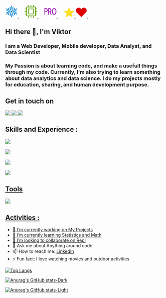 <a href='https://archiveprogram.github.com/'>
 <img src='https://raw.githubusercontent.com/acervenky/animated-github-badges/master/assets/acbadge.gif' width='40' height='40'>
</a> 
<a href='https://docs.github.com/en/developers'>
 <img src='https://raw.githubusercontent.com/acervenky/animated-github-badges/master/assets/devbadge.gif' width='40' height='40'>
</a> 
<a href='https://github.com/pricing'>
 <img src='https://raw.githubusercontent.com/acervenky/animated-github-badges/master/assets/pro.gif' width='40' height='40'>
</a> 
<a href='https://stars.github.com/'>
 <img src='https://raw.githubusercontent.com/acervenky/animated-github-badges/master/assets/starbadge.gif' width='35' height='35'>
</a>
<a href='https://docs.github.com/en/github/supporting-the-open-source-community-with-github-sponsors'>
 <img src='https://raw.githubusercontent.com/acervenky/animated-github-badges/master/assets/sponsorbadge.gif' width='35' height='35'>
</a> 

## Hi there 👋, I'm Viktor
### I am a Web Developer, Mobile developer, Data Analyst, and Data Scientist
### My Passion is about learning code, and make a usefull things through my code. Currently, I'm also trying to learn something about data analytics and data science. I do my projects mostly for education, sharing, and human development purpose.

## Get in touch on
<p align="left">
  <a href="https://github.com/viktoriussuwandi">
    <img src="https://skillicons.dev/icons?i=github" />
  </a>
  <a href="https://www.linkedin.com/in/viktorius-suwandi-05649b131//">
    <img src="https://skillicons.dev/icons?i=linkedin" />
  </a>
   <a href="https://replit.com/@ViktoriusSuwand">
    <img src="https://skillicons.dev/icons?i=replit" />
  </a>
</p>

## Skills and Experience :

<p align="left">
 <a href="https://github.com/viktoriussuwandi">
   <img src="https://skillicons.dev/icons?i=python,java,js,nodejs,powershell,bash" />
</p>
<p align="left">
  <a href="https://github.com/viktoriussuwandi">
    <img src="https://skillicons.dev/icons?i=mongodb,mysql,sqlite,postgres,heroku,flask,django,firebase,aws" />
</p>
 
<p align="left">
  <a href="https://github.com/viktoriussuwandi">
    <img src="https://skillicons.dev/icons?i=html,css,jquery,bootstrap,redux,react,regex" />
</p>
<p align="left">
  <a href="https://github.com/viktoriussuwandi">
    <img src="https://skillicons.dev/icons?i=kotlin,dart,flutter,swift" />
</p>

 ## Tools
<p align="left">
  <a href="https://github.com/viktoriussuwandi">
    <img src="https://skillicons.dev/icons?i=atom,gcp,figma,xd,git,gitlab,idea,postman,vim,vscode" />
</p>

## Activities :
- 🔭 I’m currently working on My Projects 
- 🌱 I’m currently learning Statistics and Math
- 👯 I’m looking to collaborate on [Repl](https://replit.com/@ViktoriusSuwand) 
- 💬 Ask me about Anything around code 
- 📫 How to reach me: [LinkedIn](https://www.linkedin.com/in/viktorius-suwandi-05649b131//)
- ⚡ Fun fact: I love watching movies and outdoor activities
 
[![Top Langs](https://github-readme-stats.vercel.app/api/top-langs/?username=viktoriussuwandi)](https://github.com/anuraghazra/github-readme-stats)

[![Anurag's GitHub stats-Dark](https://github-readme-stats.vercel.app/api?username=viktoriussuwandi&show_icons=true&theme=dark#gh-dark-mode-only)](https://github.com/anuraghazra/github-readme-stats#gh-dark-mode-only)

[![Anurag's GitHub stats-Light](https://github-readme-stats.vercel.app/api?username=viktoriussuwandi&show_icons=true&theme=default#gh-light-mode-only)](https://github.com/anuraghazra/github-readme-stats#gh-light-mode-only)


<!--
### Hi there 👋, I'm Viktor
#### I'm a Web Developer, Mobile developer, Data Analyst, and Data Scientist

![I'm a Web Developer, Mobile developer, Data Analyst, and Data Scientistub Readme Generator's creator](https://user-images.githubusercontent.com/68414300/221617585-4fa8f1bd-85ee-412f-a18d-b976866af802.png)

![I'm a Web Developer, Mobile developer, Data Analyst, and Data Scientist](https://user-images.githubusercontent.com/68414300/221617585-4fa8f1bd-85ee-412f-a18d-b976866af802.png)


My Passion is about learning code,
and make a usefull things through my code. Currently, I'm also trying to learn something about data analytics and data science. I do my projects mostly for education, sharing, and human development purpose

#### Skills: 
HTML / CSS / REACT

JS / NODE JS / EXPRESS JS /

JAVA / PYTHON / SQL / POSGRE

#### See you around :

💬 Reach me on my [Linkedin](https://www.linkedin.com/in/viktorius-suwandi-05649b131/)

👯 Create something together on  [My Repl](https://replit.com/@ViktoriusSuwand)

**viktoriussuwandi/viktoriussuwandi** is a ✨ _special_ ✨ repository because its `README.md` (this file) appears on your GitHub profile.

Here are some ideas to get you started:

- 🔭 I’m currently working on ...
- 🌱 I’m currently learning ...
- 👯 I’m looking to collaborate on ...
- 🤔 I’m looking for help with ...
- 💬 Ask me about ...
- 📫 How to reach me: ...
- 😄 Pronouns: ...
- ⚡ Fun fact: ...
-->


